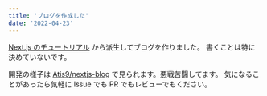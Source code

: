 ```yaml
---
title: 'ブログを作成した'
date: '2022-04-23'
---
```


[Next.js のチュートリアル](https://nextjs.org/learn/basics/create-nextjs-app) から派生してブログを作りました。
書くことは特に決めていないです。

開発の様子は [Atis9/nextjs\-blog](https://github.com/Atis9/nextjs-blog) で見られます。悪戦苦闘してます。
気になることがあったら気軽に Issue でも PR でもレビューでもください。
